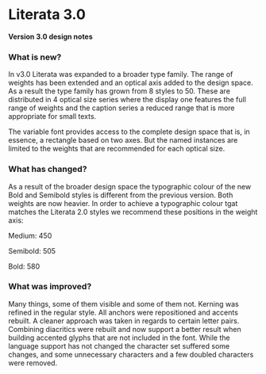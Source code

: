 # Literata 3.0

**Version 3.0 design notes**  


### What is new?  

In v3.0 Literata was expanded to a broader type family. The range of weights has been extended and an optical axis added to the design space. As a result the type family has grown from 8 styles to 50. These are distributed in 4 optical size series where the display one features the full range of weights and the caption series a reduced range that is more appropriate for small texts. 

The variable font provides access to the complete design space that is, in essence, a rectangle based on two axes. But the named instances are limited to the weights that are recommended for each optical size.




### What has changed?

As a result of the broader design space the typographic colour of the new Bold and Semibold styles is different from the previous version. Both weights are now heavier. In order to achieve a typographic colour tgat matches the Literata 2.0 styles we recommend these positions in the weight axis:

Medium: 450

Semibold: 505

Bold: 580


### What was improved?

Many things, some of them visible and some of them not. Kerning was refined in the regular style. All anchors were repositioned and accents rebuilt. A cleaner approach was taken in regards to certain letter pairs. Combining diacritics were rebuilt and now support a better result when building accented glyphs that are not included in the font. While the language support has not changed the character set suffered some changes, and some unnecessary characters and a few doubled characters were removed.
